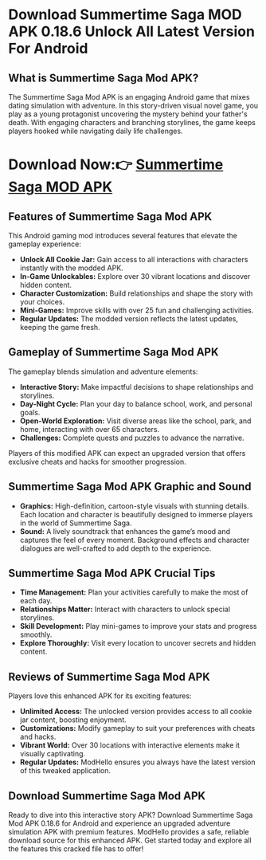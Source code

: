 # Download Summertime Saga MOD APK 0.18.6 Unlock All Latest Version For Android
## What is Summertime Saga Mod APK?

The Summertime Saga Mod APK is an engaging Android game that mixes dating simulation with adventure. In this story-driven visual novel game, you play as a young protagonist uncovering the mystery behind your father's death. With engaging characters and branching storylines, the game keeps players hooked while navigating daily life challenges.

# Download Now:👉 [Summertime Saga MOD APK](https://modhello.com/summertime-saga/)

## Features of Summertime Saga Mod APK

This Android gaming mod introduces several features that elevate the gameplay experience:

- **Unlock All Cookie Jar:** Gain access to all interactions with characters instantly with the modded APK.
- **In-Game Unlockables:** Explore over 30 vibrant locations and discover hidden content.
- **Character Customization:** Build relationships and shape the story with your choices.
- **Mini-Games:** Improve skills with over 25 fun and challenging activities.
- **Regular Updates:** The modded version reflects the latest updates, keeping the game fresh.

## Gameplay of Summertime Saga Mod APK

The gameplay blends simulation and adventure elements:

- **Interactive Story:** Make impactful decisions to shape relationships and storylines.
- **Day-Night Cycle:** Plan your day to balance school, work, and personal goals.
- **Open-World Exploration:** Visit diverse areas like the school, park, and home, interacting with over 65 characters.
- **Challenges:** Complete quests and puzzles to advance the narrative.

Players of this modified APK can expect an upgraded version that offers exclusive cheats and hacks for smoother progression.

## Summertime Saga Mod APK Graphic and Sound

- **Graphics:** High-definition, cartoon-style visuals with stunning details. Each location and character is beautifully designed to immerse players in the world of Summertime Saga.
- **Sound:** A lively soundtrack that enhances the game’s mood and captures the feel of every moment. Background effects and character dialogues are well-crafted to add depth to the experience.

## Summertime Saga Mod APK Crucial Tips

- **Time Management:** Plan your activities carefully to make the most of each day.
- **Relationships Matter:** Interact with characters to unlock special storylines.
- **Skill Development:** Play mini-games to improve your stats and progress smoothly.
- **Explore Thoroughly:** Visit every location to uncover secrets and hidden content.

## Reviews of Summertime Saga Mod APK

Players love this enhanced APK for its exciting features:

- **Unlimited Access:** The unlocked version provides access to all cookie jar content, boosting enjoyment.
- **Customizations:** Modify gameplay to suit your preferences with cheats and hacks.
- **Vibrant World:** Over 30 locations with interactive elements make it visually captivating.
- **Regular Updates:** ModHello ensures you always have the latest version of this tweaked application.

## Download Summertime Saga Mod APK

Ready to dive into this interactive story APK? Download Summertime Saga Mod APK 0.18.6 for Android and experience an upgraded adventure simulation APK with premium features. ModHello provides a safe, reliable download source for this enhanced APK. Get started today and explore all the features this cracked file has to offer!

